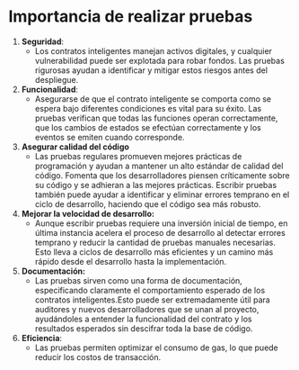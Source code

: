# Importancia de realizar pruebas

1. **Seguridad**:
   * Los contratos inteligentes manejan activos digitales, y cualquier vulnerabilidad puede ser explotada para robar fondos. Las pruebas rigurosas ayudan a identificar y mitigar estos riesgos antes del despliegue.
2. **Funcionalidad**:
   * Asegurarse de que el contrato inteligente se comporta como se espera bajo diferentes condiciones es vital para su éxito. Las pruebas verifican que todas las funciones operan correctamente, que los cambios de estados se efectúan correctamente y los eventos se emiten cuando corresponde.
3. **Asegurar calidad del código**
   * Las pruebas regulares promueven mejores prácticas de programación y ayudan a mantener un alto estándar de calidad del código. Fomenta que los desarrolladores piensen críticamente sobre su código y se adhieran a las mejores prácticas. Escribir pruebas también puede ayudar a identificar y eliminar errores temprano en el ciclo de desarrollo, haciendo que el código sea más robusto.
4. **Mejorar la velocidad de desarrollo:**
   * Aunque escribir pruebas requiere una inversión inicial de tiempo, en última instancia acelera el proceso de desarrollo al detectar errores temprano y reducir la cantidad de pruebas manuales necesarias. Esto lleva a ciclos de desarrollo más eficientes y un camino más rápido desde el desarrollo hasta la implementación.
5. **Documentación:**
   * Las pruebas sirven como una forma de documentación, especificando claramente el comportamiento esperado de los contratos inteligentes.Esto puede ser extremadamente útil para auditores y nuevos desarrolladores que se unan al proyecto, ayudándoles a entender la funcionalidad del contrato y los resultados esperados sin descifrar toda la base de código.
6. **Eficiencia**:
   * Las pruebas permiten optimizar el consumo de gas, lo que puede reducir los costos de transacción.
